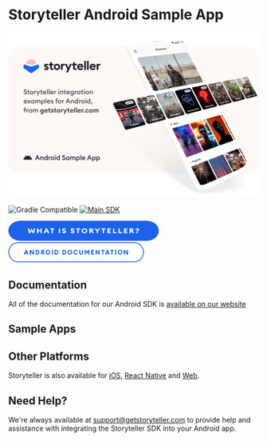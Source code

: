# Storyteller Android Sample App

<a href="https://getstoryteller.com" target="_blank">
  <img alt="Storyteller integration examples for Android, from getstoryteller.com" src="img/readme-cover.png">
</a>

![Gradle Compatible](https://img.shields.io/badge/Gradle%20Compatible-green?logo=gradle) [![Main SDK](https://badgen.net/github/tag/getstoryteller/storyteller-sample-android?label=latest+release&)](https://github.com/getstoryteller/storyteller-sample-android/tags)

<p>
  <a href="https://getstoryteller.com" target="_blank"><img alt="What is Storyteller?" src="img/Storyteller-Btn-Active.png" width="302" height="40"></a>&nbsp;&nbsp;&nbsp;
  <a href="https://docs.getstoryteller.com/documents/android-sdk" target="_blank"><img alt="Storyteller Android Documentation" src="img/Android-Documentation-Btn-Default.png" width="272" height="40"></a>
</p>

## Documentation

All of the documentation for our Android SDK is [available on our website](https://www.getstoryteller.com/documentation/android/getting-started)

## Sample Apps

## Other Platforms

Storyteller is also available for [iOS](https://github.com/getstoryteller/storyteller-sample-ios), [React Native](https://github.com/getstoryteller/storyteller-sdk-react-native) and [Web](https://github.com/getstoryteller/storyteller-sample-web).

## Need Help?

We're always available at [support@getstoryteller.com](mailto:support@getstoryteller.com?Subject=iOS%20Sample%20App) to provide help and assistance with integrating the Storyteller SDK into your Android app.
